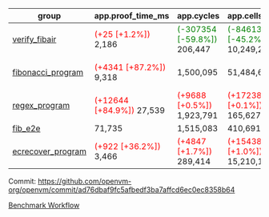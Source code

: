 | group | app.proof_time_ms | app.cycles | app.cells_used | leaf.proof_time_ms | leaf.cycles | leaf.cells_used |
| -- | -- | -- | -- | -- | -- | -- |
| [verify_fibair](https://github.com/openvm-org/openvm/blob/benchmark-results/benchmarks-dispatch/refs/heads/feat/direct-hint/verify_fibair-ad76dbaf9fc5afbedf3ba7affcd6ec0ec8358b64.md) |<span style='color: red'>(+25 [+1.2%])</span> 2,186 | <span style='color: green'>(-307354 [-59.8%])</span> 206,447 | <span style='color: green'>(-8461306 [-45.2%])</span> 10,249,224 |- | - | - |
| [fibonacci_program](https://github.com/openvm-org/openvm/blob/benchmark-results/benchmarks-dispatch/refs/heads/feat/direct-hint/fibonacci-ad76dbaf9fc5afbedf3ba7affcd6ec0ec8358b64.md) |<span style='color: red'>(+4341 [+87.2%])</span> 9,318 |  1,500,095 |  51,484,646 |<span style='color: red'>(+3245 [+46.9%])</span> 10,161 | <span style='color: green'>(-649385 [-33.7%])</span> 1,275,736 | <span style='color: green'>(-18427233 [-26.5%])</span> 50,993,347 |
| [regex_program](https://github.com/openvm-org/openvm/blob/benchmark-results/benchmarks-dispatch/refs/heads/feat/direct-hint/regex-ad76dbaf9fc5afbedf3ba7affcd6ec0ec8358b64.md) |<span style='color: red'>(+12644 [+84.9%])</span> 27,539 | <span style='color: red'>(+9688 [+0.5%])</span> 1,923,791 | <span style='color: red'>(+172388 [+0.1%])</span> 165,627,761 |<span style='color: red'>(+12914 [+44.8%])</span> 41,764 | <span style='color: green'>(-1302930 [-22.1%])</span> 4,580,497 | <span style='color: green'>(-37215603 [-14.4%])</span> 221,680,344 |
| [fib_e2e](https://github.com/openvm-org/openvm/blob/benchmark-results/benchmarks-dispatch/refs/heads/feat/direct-hint/fib_e2e-ad76dbaf9fc5afbedf3ba7affcd6ec0ec8358b64.md) | 71,735 |  1,515,083 |  410,691,108 | 65,235 |  7,536,032 |  307,361,496 |
| [ecrecover_program](https://github.com/openvm-org/openvm/blob/benchmark-results/benchmarks-dispatch/refs/heads/feat/direct-hint/ecrecover-ad76dbaf9fc5afbedf3ba7affcd6ec0ec8358b64.md) |<span style='color: red'>(+922 [+36.2%])</span> 3,466 | <span style='color: red'>(+4847 [+1.7%])</span> 289,414 | <span style='color: red'>(+154384 [+1.0%])</span> 15,210,107 |<span style='color: red'>(+10567 [+59.2%])</span> 28,403 | <span style='color: green'>(-531257 [-12.8%])</span> 3,626,303 | <span style='color: green'>(-15001105 [-8.0%])</span> 171,728,514 |


Commit: https://github.com/openvm-org/openvm/commit/ad76dbaf9fc5afbedf3ba7affcd6ec0ec8358b64

[Benchmark Workflow](https://github.com/openvm-org/openvm/actions/runs/13089911315)

